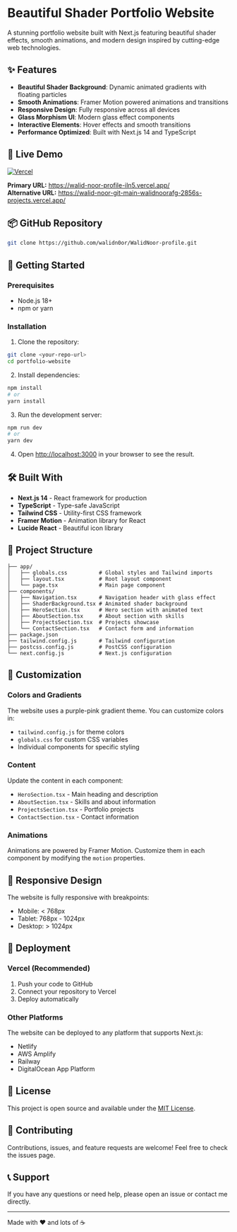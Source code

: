 # Beautiful Shader Portfolio Website

A stunning portfolio website built with Next.js featuring beautiful shader effects, smooth animations, and modern design inspired by cutting-edge web technologies.

## ✨ Features

- **Beautiful Shader Background**: Dynamic animated gradients with floating particles
- **Smooth Animations**: Framer Motion powered animations and transitions
- **Responsive Design**: Fully responsive across all devices
- **Glass Morphism UI**: Modern glass effect components
- **Interactive Elements**: Hover effects and smooth transitions
- **Performance Optimized**: Built with Next.js 14 and TypeScript

## 🚀 Live Demo

[![Vercel](https://vercel.com/button)](https://walid-noor-profile-iln5.vercel.app/)

**Primary URL:** https://walid-noor-profile-iln5.vercel.app/  
**Alternative URL:** https://walid-noor-git-main-walidnoorafg-2856s-projects.vercel.app/

## 📦 GitHub Repository

```bash
git clone https://github.com/walidn0or/WalidNoor-profile.git
```

## 🚀 Getting Started

### Prerequisites

- Node.js 18+ 
- npm or yarn

### Installation

1. Clone the repository:
```bash
git clone <your-repo-url>
cd portfolio-website
```

2. Install dependencies:
```bash
npm install
# or
yarn install
```

3. Run the development server:
```bash
npm run dev
# or
yarn dev
```

4. Open [http://localhost:3000](http://localhost:3000) in your browser to see the result.

## 🛠️ Built With

- **Next.js 14** - React framework for production
- **TypeScript** - Type-safe JavaScript
- **Tailwind CSS** - Utility-first CSS framework
- **Framer Motion** - Animation library for React
- **Lucide React** - Beautiful icon library

## 📁 Project Structure

```
├── app/
│   ├── globals.css          # Global styles and Tailwind imports
│   ├── layout.tsx           # Root layout component
│   └── page.tsx             # Main page component
├── components/
│   ├── Navigation.tsx       # Navigation header with glass effect
│   ├── ShaderBackground.tsx # Animated shader background
│   ├── HeroSection.tsx      # Hero section with animated text
│   ├── AboutSection.tsx     # About section with skills
│   ├── ProjectsSection.tsx  # Projects showcase
│   └── ContactSection.tsx   # Contact form and information
├── package.json
├── tailwind.config.js       # Tailwind configuration
├── postcss.config.js        # PostCSS configuration
└── next.config.js           # Next.js configuration
```

## 🎨 Customization

### Colors and Gradients
The website uses a purple-pink gradient theme. You can customize colors in:
- `tailwind.config.js` for theme colors
- `globals.css` for custom CSS variables
- Individual components for specific styling

### Content
Update the content in each component:
- `HeroSection.tsx` - Main heading and description
- `AboutSection.tsx` - Skills and about information
- `ProjectsSection.tsx` - Portfolio projects
- `ContactSection.tsx` - Contact information

### Animations
Animations are powered by Framer Motion. Customize them in each component by modifying the `motion` properties.

## 📱 Responsive Design

The website is fully responsive with breakpoints:
- Mobile: < 768px
- Tablet: 768px - 1024px
- Desktop: > 1024px

## 🚀 Deployment

### Vercel (Recommended)
1. Push your code to GitHub
2. Connect your repository to Vercel
3. Deploy automatically

### Other Platforms
The website can be deployed to any platform that supports Next.js:
- Netlify
- AWS Amplify
- Railway
- DigitalOcean App Platform

## 📄 License

This project is open source and available under the [MIT License](LICENSE).

## 🤝 Contributing

Contributions, issues, and feature requests are welcome! Feel free to check the issues page.

## 📞 Support

If you have any questions or need help, please open an issue or contact me directly.

---

Made with ❤️ and lots of ☕
